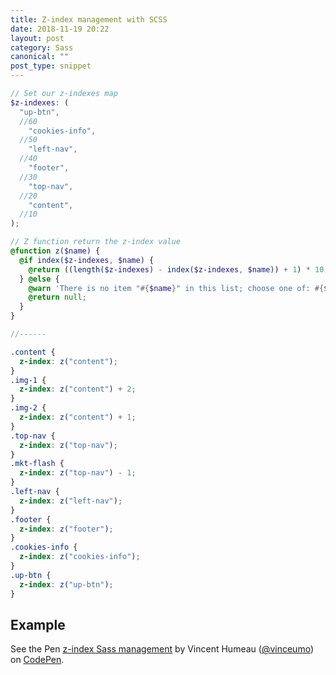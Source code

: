 ```yaml
---
title: Z-index management with SCSS
date: 2018-11-19 20:22
layout: post
category: Sass
canonical: ""
post_type: snippet
---
```


```scss
// Set our z-indexes map
$z-indexes: (
  "up-btn",
  //60
    "cookies-info",
  //50
    "left-nav",
  //40
    "footer",
  //30
    "top-nav",
  //20
    "content",
  //10
);

// Z function return the z-index value
@function z($name) {
  @if index($z-indexes, $name) {
    @return ((length($z-indexes) - index($z-indexes, $name)) + 1) * 10;
  } @else {
    @warn 'There is no item "#{$name}" in this list; choose one of: #{$z-indexes}';
    @return null;
  }
}

//------

.content {
  z-index: z("content");
}
.img-1 {
  z-index: z("content") + 2;
}
.img-2 {
  z-index: z("content") + 1;
}
.top-nav {
  z-index: z("top-nav");
}
.mkt-flash {
  z-index: z("top-nav") - 1;
}
.left-nav {
  z-index: z("left-nav");
}
.footer {
  z-index: z("footer");
}
.cookies-info {
  z-index: z("cookies-info");
}
.up-btn {
  z-index: z("up-btn");
}
```

## Example

<p data-height="500" data-theme-id="0" data-slug-hash="MmQrbK" data-default-tab="css,result" data-user="vinceumo" data-pen-title="z-index Sass management" class="codepen">See the Pen <a href="https://codepen.io/vinceumo/pen/MmQrbK/">z-index Sass management</a> by Vincent Humeau (<a href="https://codepen.io/vinceumo">@vinceumo</a>) on <a href="https://codepen.io">CodePen</a>.</p>
<script async src="https://static.codepen.io/assets/embed/ei.js"></script>
